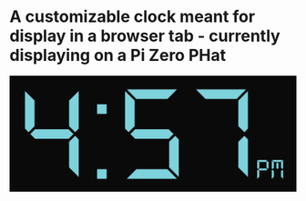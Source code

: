 # A customizable clock meant for display in a browser tab - currently displaying on a Pi Zero PHat

![Sample clock](./sample/browser_clock.png)